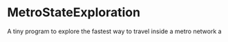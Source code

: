 # MetroStateExploration
A tiny program to explore the fastest way to travel inside a metro network
a
